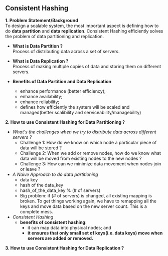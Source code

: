 ## Consistent Hashing

**1. Problem Statement/Background**  
To design a scalable system, the most important aspect is defining how to do **data partition** and **data replication**. Consistent Hashing efficiently solves the problem of data partitioning and replication.

- **What is Data Partition ?**  
Process of distributing data across a set of servers.

- **What is Data Replication ?**  
Process of making multiple copies of data and storing them on different servers.

- **Benefits of Data Partition and Data Replication**
  - enhance performance (better efficiency);
  - enhance availability;
  - enhance reliability;
  - defines how efficiently the system will be scaled and managed(better scalibility and serviceability/managebility)

**2. How to use Consistent Hashing for Data Partitioning ?**
- _What's the challenges when we try to distribute data across different servers ?_
  - Challenge 1: How do we know on which node a particular piece of data will be stored ?
  - Challenge 2: When we add or remove nodes, how do we know what data will be moved from existing nodes to the new nodes ?
  - Challenge 3: How can we minimize data movement when nodes join or leave ?
- _A Naive Approach to do data partitioning_
  - data key
  - hash of the data_key
  - hash_of_the_data_key % (# of servers)
  - Big problem: if (# of servers) is changed, all existing mapping is broken. To get things working again, we have to remapping all the keys and move data based on the new server count. This is a complete mess.
- _Consistent Hashing_
  - **benefits of consistent hashing**:
    - it can map data into physical nodes; and
    - **it ensures that only small set of keys(i.e. data keys) move when servers are added or removed.**

**3. How to use Consistent Hashing for Data Replication ?**
